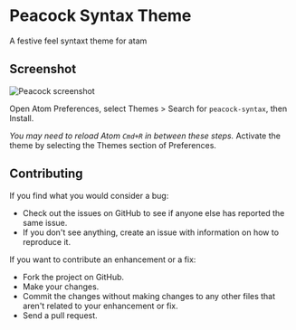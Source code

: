 # Peacock Syntax Theme

A festive feel syntaxt theme for atam

## Screenshot

![Peacock screenshot](https://raw.githubusercontent.com/adooylabs/peacock-theme/master/screenshot.png)


Open Atom Preferences, select Themes > Search for `peacock-syntax`,
then Install.

*You may need to reload Atom `Cmd+R` in between these steps.*
Activate the theme by selecting the Themes section of Preferences.


## Contributing

If you find what you would consider a bug:

- Check out the issues on GitHub to see if anyone else has reported the same issue.
- If you don't see anything, create an issue with information on how to reproduce it.

If you want to contribute an enhancement or a fix:

- Fork the project on GitHub.
- Make your changes.
- Commit the changes without making changes to any other files that aren't related to your enhancement or fix.
- Send a pull request.
